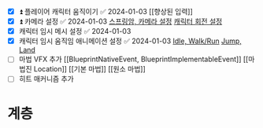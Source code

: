 - [x] ⏫ 플레이어 캐릭터 움직이기 ✅ 2024-01-03
      [[향상된 입력]]
- [x] ⏫ 카메라 설정 ✅ 2024-01-03
      [스프링암, 카메라 설정](https://tyt0815.notion.site/42-Character-Camera-and-SpringArm-ca995ae65c4f43fe8672390f3c9cd521?pvs=4)
      [캐릭터 회전 설정](https://tyt0815.notion.site/43-Controller-Directions-413f3ff0ba3842f3a64d8a36814d8904?pvs=4)
- [x] 캐릭터 임시 메시 설정 ✅ 2024-01-03
- [x] 캐릭터 임시 움직임 애니메이션 설정 ✅ 2024-01-03
      [Idle, Walk/Run](https://tyt0815.tistory.com/27)
      [Jump, Land](https://tyt0815.tistory.com/28)
- [ ] 마법 VFX 추가
      [[BlueprintNativeEvent, BlueprintImplementableEvent]]
      [[마법진 Location]]
      [[기본 마법]]
      [[원소 마법]]
- [ ] 히트 매커니즘 추가

# 계층
